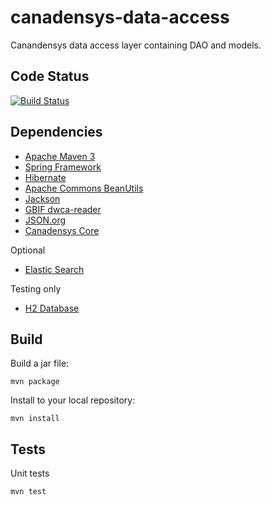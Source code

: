 canadensys-data-access
======================

Canandensys data access layer containing DAO and models.

Code Status
-----------
[![Build Status](https://travis-ci.org/Canadensys/canadensys-data-access.png)](https://travis-ci.org/Canadensys/canadensys-data-access)

Dependencies
------------
* [Apache Maven 3](http://maven.apache.org/)
* [Spring Framework](http://www.springsource.org/spring-framework)
* [Hibernate](http://www.hibernate.org/)
* [Apache Commons BeanUtils](http://commons.apache.org/beanutils/)
* [Jackson](http://wiki.fasterxml.com/JacksonHome)
* [GBIF dwca-reader](https://github.com/gbif/dwca-reader)
* [JSON.org](http://www.json.org/java/)
* [Canadensys Core](https://github.com/Canadensys/canadensys-core)

Optional
* [Elastic Search](http://www.elasticsearch.org/)

Testing only
* [H2 Database](http://www.h2database.com)

Build
-----
Build a jar file:
```
mvn package
```
Install to your local repository:
```
mvn install
```

Tests
-----
Unit tests
```
mvn test
```